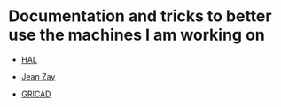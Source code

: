 # Documentation and tricks to better use the machines I am working on

 - [HAL](machines/hal.md)

 - [Jean Zay](machines/jeanzay.md)
 
 - [GRICAD](machines/gricad.md)


   
